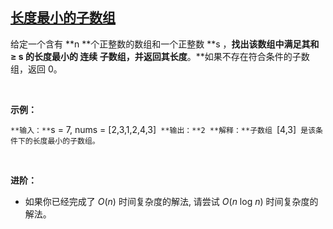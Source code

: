 ## [长度最小的子数组](https://leetcode-cn.com/problems/minimum-size-subarray-sum/)

给定一个含有 **n **个正整数的数组和一个正整数 **s ，**找出该数组中满足其和 **≥ s** 的长度最小的 **连续** 子数组，并返回其长度**。**如果不存在符合条件的子数组，返回 0。

 

**示例：**

`**输入：**`s = 7, nums = [2,3,1,2,4,3]`
**输出：**2
**解释：**子数组 `[4,3]` 是该条件下的长度最小的子数组。
`

 

**进阶：**

*   如果你已经完成了 _O_(_n_) 时间复杂度的解法, 请尝试 _O_(_n_ log _n_) 时间复杂度的解法。